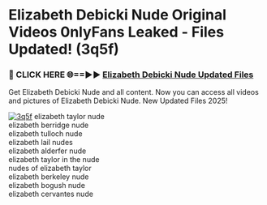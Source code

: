 # Elizabeth Debicki Nude Original Videos 0nlyFans Leaked - Files Updated! (3q5f)

<h3>🔴 CLICK HERE 🌐==►► <a href="https://tinyurl.com/4mcuefdz" rel="nofollow">Elizabeth Debicki Nude Updated Files</a></h3>

Get Elizabeth Debicki Nude and all content. Now you can access all videos and pictures of Elizabeth Debicki Nude. New Updated Files 2025!

[![3q5f](https://i.imgur.com/StAQSOY.gif)](https://tinyurl.com/4mcuefdz)
elizabeth taylor nude<br>
elizabeth berridge nude<br>
elizabeth tulloch nude<br>
elizabeth lail nudes<br>
elizabeth alderfer nude<br>
elizabeth taylor in the nude<br>
nudes of elizabeth taylor<br>
elizabeth berkeley nude<br>
elizabeth bogush nude<br>
elizabeth cervantes nude